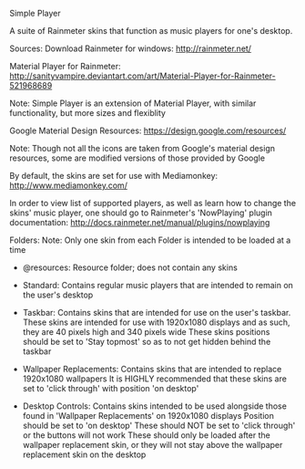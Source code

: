 Simple Player

A suite of Rainmeter skins that function as music players for one's desktop.



Sources:
Download Rainmeter for windows:
http://rainmeter.net/

Material Player for Rainmeter:
http://sanityvampire.deviantart.com/art/Material-Player-for-Rainmeter-521968689

Note: Simple Player is an extension of Material Player, with similar functionality, but more sizes and flexiblity

Google Material Design Resources: https://design.google.com/resources/

Note: Though not all the icons are taken from Google's material design resources, some are modified versions of those provided by Google

By default, the skins are set for use with Mediamonkey:
http://www.mediamonkey.com/

In order to view list of supported players, as well as learn how to change the skins' music player, one should go to Rainmeter's 'NowPlaying' plugin documentation:
http://docs.rainmeter.net/manual/plugins/nowplaying



Folders:
Note: Only one skin from each Folder is intended to be loaded at a time

 - @resources:
 Resource folder; does not contain any skins

 - Standard:
 Contains regular music players that are intended to remain on the user's desktop

 - Taskbar:
 Contains skins that are intended for use on the user's taskbar.
 These skins are intended for use with 1920x1080 displays and as such, they are 40 pixels high and 340 pixels wide
 These skins positions should be set to 'Stay topmost' so as to not get hidden behind the taskbar

 - Wallpaper Replacements:
 Contains skins that are intended to replace 1920x1080 wallpapers
 It is HIGHLY recommended that these skins are set to 'click through' with position 'on desktop'

 - Desktop Controls:
 Contains skins intended to be used alongside those found in 'Wallpaper Replacements' on 1920x1080 displays
 Position should be set to 'on desktop'
 These should NOT be set to 'click through' or the buttons will not work
 These should only be loaded after the wallpaper replacement skin, or they will not stay above the wallpaper replacement skin on the desktop
